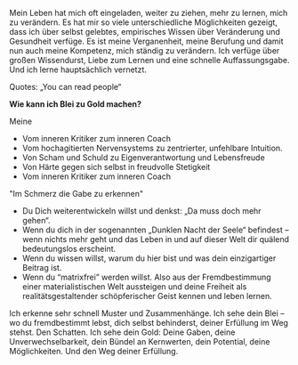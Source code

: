 
Mein Leben hat mich oft eingeladen, weiter zu ziehen, mehr zu lernen, mich zu verändern. Es hat mir so viele unterschiedliche Möglichkeiten gezeigt, dass ich über selbst gelebtes, empirisches Wissen über Veränderung und Gesundheit verfüge. 
Es ist meine Verganenheit, meine Berufung und damit nun auch meine Kompetenz, mich ständig zu verändern. 
Ich verfüge über großen Wissendurst, Liebe zum Lernen und eine schnelle Auffassungsgabe.
Und ich lerne hauptsächlich vernetzt.

Quotes:
„You can read people“ 

**Wie kann ich Blei zu Gold machen?**

Meine 
- Vom inneren Kritiker zum inneren Coach
- Vom hochagitierten Nervensystems zu zentrierter, unfehlbare Intuition.
- Von Scham und Schuld zu Eigenverantwortung und Lebensfreude
- Von Härte gegen sich selbst in freudvolle Stetigkeit
- Vom inneren Kritiker zum inneren Coach

"Im Schmerz die Gabe zu erkennen"


- Du Dich weiterentwickeln willst und denkst: „Da muss doch mehr gehen“.
- Wenn du dich in der sogenannten „Dunklen Nacht der Seele“ befindest – wenn  nichts mehr geht und das Leben in und auf dieser Welt dir quälend bedeutungslos erscheint.
- Wenn du wissen willst, warum du hier bist und was dein einzigartiger  Beitrag ist.
- Wenn  du “matrixfrei” werden willst. Also aus der Fremdbestimmung einer materialistischen Welt aussteigen und deine Freiheit als realitätsgestaltender schöpferischer Geist kennen und leben lernen.
 

Ich erkenne sehr schnell Muster und Zusammenhänge.
Ich sehe dein Blei – wo du fremdbestimmt lebst, dich selbst behinderst, deiner Erfüllung im Weg stehst. Den Schatten.
Ich sehe dein Gold:  Deine Gaben, deine Unverwechselbarkeit, dein Bündel an Kernwerten, dein Potential, deine Möglichkeiten. Und den Weg deiner Erfüllung.
